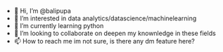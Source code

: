 - 👋 Hi, I’m @balipupa
- 👀 I’m interested in data analytics/datascience/machinelearning
- 🌱 I’m currently learning python
- 💞️ I’m looking to collaborate on deepen my knownledge in these fields
- 📫 How to reach me im not sure, is there any dm feature here?

<!---
balipupa/balipupa is a ✨ special ✨ repository because its `README.md` (this file) appears on your GitHub profile.
You can click the Preview link to take a look at your changes.
--->
